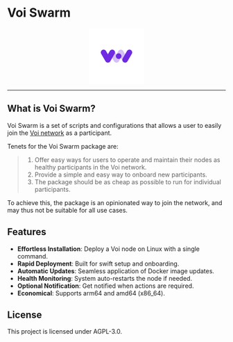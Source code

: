 # Voi Swarm

<img src="assets/Voi_Logo_Purple_on_White_Background.png" alt="swarm-cronjob" width="128px" style="display: block; margin-left: auto; margin-right: auto"/>

---

## What is Voi Swarm?

Voi Swarm is a set of scripts and configurations that allows a user to easily join the [Voi network](https://docs.voi.network) as
a participant.

Tenets for the Voi Swarm package are:

> 1. Offer easy ways for users to operate and maintain their nodes as healthy participants in the Voi network.
> 2. Provide a simple and easy way to onboard new participants.
> 3. The package should be as cheap as possible to run for individual participants.

To achieve this, the package is an opinionated way to join the network, and may thus not be suitable for
all use cases.

## Features

- **Effortless Installation**: Deploy a Voi node on Linux with a single command.
- **Rapid Deployment**: Built for swift setup and onboarding.
- **Automatic Updates**: Seamless application of Docker image updates.
- **Health Monitoring**: System auto-restarts the node if needed.
- **Optional Notification**: Get notified when actions are required.
- **Economical**: Supports arm64 and amd64 (x86_64).

## License

This project is licensed under AGPL-3.0.
